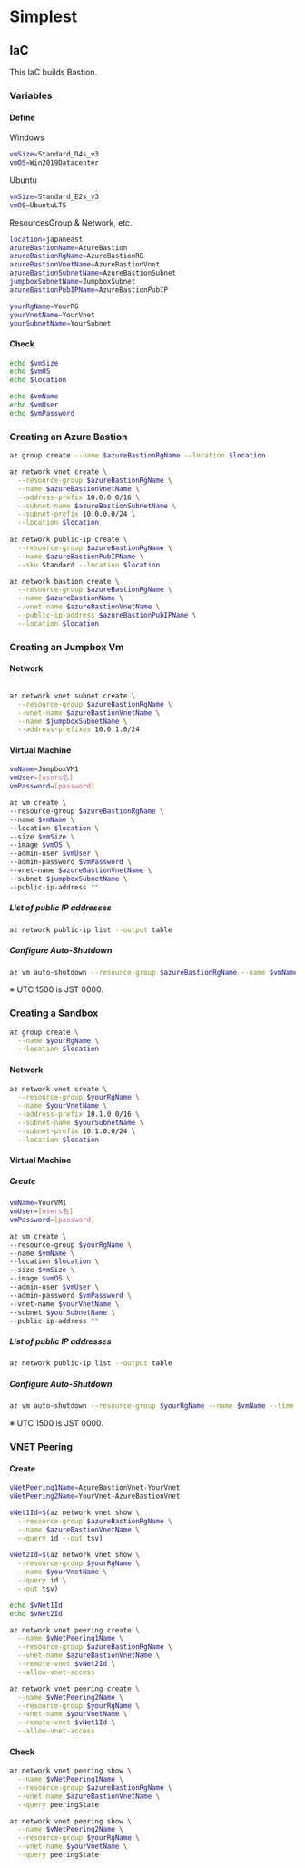 # Simplest

## IaC
This IaC builds Bastion.

### Variables

#### Define
Windows
```Bash
vmSize=Standard_D4s_v3
vmOS=Win2019Datacenter
```

Ubuntu
```Bash
vmSize=Standard_E2s_v3
vmOS=UbuntuLTS
```

ResourcesGroup & Network, etc.
```Bash
location=japaneast
azureBastionName=AzureBastion
azureBastionRgName=AzureBastionRG
azureBastionVnetName=AzureBastionVnet
azureBastionSubnetName=AzureBastionSubnet
jumpboxSubnetName=JumpboxSubnet
azureBastionPubIPName=AzureBastionPubIP

yourRgName=YourRG
yourVnetName=YourVnet
yourSubnetName=YourSubnet
```

#### Check
```Bash
echo $vmSize
echo $vmOS
echo $location

echo $vmName
echo $vmUser
echo $vmPassword
```

### Creating an Azure Bastion
```Bash
az group create --name $azureBastionRgName --location $location

az network vnet create \
  --resource-group $azureBastionRgName \
  --name $azureBastionVnetName \
  --address-prefix 10.0.0.0/16 \
  --subnet-name $azureBastionSubnetName \
  --subnet-prefix 10.0.0.0/24 \
  --location $location
 
az network public-ip create \
  --resource-group $azureBastionRgName \
  --name $azureBastionPubIPName \
  --sku Standard --location $location

az network bastion create \
  --resource-group $azureBastionRgName \
  --name $azureBastionName \
  --vnet-name $azureBastionVnetName \
  --public-ip-address $azureBastionPubIPName \
  --location $location
```

### Creating an Jumpbox Vm

#### Network
```Bash

az network vnet subnet create \
  --resource-group $azureBastionRgName \
  --vnet-name $azureBastionVnetName \
  --name $jumpboxSubnetName \
  --address-prefixes 10.0.1.0/24
```

#### Virtual Machine
```Bash
vmName=JumpboxVM1
vmUser=[users名]
vmPassword=[password]

az vm create \
--resource-group $azureBastionRgName \
--name $vmName \
--location $location \
--size $vmSize \
--image $vmOS \
--admin-user $vmUser \
--admin-password $vmPassword \
--vnet-name $azureBastionVnetName \
--subnet $jumpboxSubnetName \
--public-ip-address ""
```

##### List of public IP addresses

```Bash
az network public-ip list --output table
```

##### Configure Auto-Shutdown

```Bash
az vm auto-shutdown --resource-group $azureBastionRgName --name $vmName --time 1500
```
※ UTC 1500 is JST 0000.

### Creating a Sandbox
```Bash
az group create \
  --name $yourRgName \
  --location $location  
```

#### Network

```Bash
az network vnet create \
  --resource-group $yourRgName \
  --name $yourVnetName \
  --address-prefix 10.1.0.0/16 \
  --subnet-name $yourSubnetName \
  --subnet-prefix 10.1.0.0/24 \
  --location $location  
```

#### Virtual Machine

##### Create
```Bash
vmName=YourVM1
vmUser=[users名]
vmPassword=[password]

az vm create \
--resource-group $yourRgName \
--name $vmName \
--location $location \
--size $vmSize \
--image $vmOS \
--admin-user $vmUser \
--admin-password $vmPassword \
--vnet-name $yourVnetName \
--subnet $yourSubnetName \
--public-ip-address ""
```

##### List of public IP addresses

```Bash
az network public-ip list --output table
```

##### Configure Auto-Shutdown

```Bash
az vm auto-shutdown --resource-group $yourRgName --name $vmName --time 1500
```
※ UTC 1500 is JST 0000.

### VNET Peering

#### Create
```Bash
vNetPeering1Name=AzureBastionVnet-YourVnet
vNetPeering2Name=YourVnet-AzureBastionVnet

vNet1Id=$(az network vnet show \
  --resource-group $azureBastionRgName \
  --name $azureBastionVnetName \
  --query id --out tsv)
  
vNet2Id=$(az network vnet show \
  --resource-group $yourRgName \
  --name $yourVnetName \
  --query id \
  --out tsv)

echo $vNet1Id
echo $vNet2Id

az network vnet peering create \
  --name $vNetPeering1Name \
  --resource-group $azureBastionRgName \
  --vnet-name $azureBastionVnetName \
  --remote-vnet $vNet2Id \
  --allow-vnet-access

az network vnet peering create \
  --name $vNetPeering2Name \
  --resource-group $yourRgName \
  --vnet-name $yourVnetName \
  --remote-vnet $vNet1Id \
  --allow-vnet-access
```

#### Check

```Bash
az network vnet peering show \
  --name $vNetPeering1Name \
  --resource-group $azureBastionRgName \
  --vnet-name $azureBastionVnetName \
  --query peeringState

az network vnet peering show \
  --name $vNetPeering2Name \
  --resource-group $yourRgName \
  --vnet-name $yourVnetName \
  --query peeringState
```
